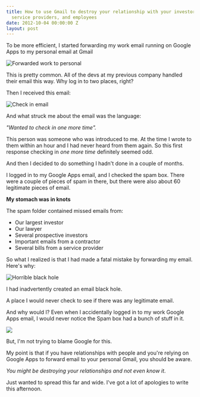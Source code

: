 ```yaml
---
title: How to use Gmail to destroy your relationship with your investors, customers,
  service providers, and employees
date: 2012-10-04 00:00:00 Z
layout: post
---
```


To be more efficient, I started forwarding my work email running on Google Apps to my personal email at Gmail

![Forwarded work to personal](http://dl.dropbox.com/u/2454/Slingshot/Pictures/Work-to-personal-gmail.png)

This is pretty common. All of the devs at my previous company handled their email this way. Why log in to two places, right?

Then I received this email:

![Check in email](http://dl.dropbox.com/u/2454/Slingshot/Pictures/Missed-Email.png)

And what struck me about the email was the language:

*"Wanted to check in one more time".*

This person was someone who was introduced to me. At the time I wrote to them within an hour and I had never heard from them again. So this first response checking in *one more time* definitely seemed odd.

And then I decided to do something I hadn't done in a couple of months. 

I logged in to my Google Apps email, and I checked the spam box. There were a couple of pieces of spam in there, but there were also about 60 legitimate pieces of email.

**My stomach was in knots**

The spam folder contained missed emails from:

* Our largest investor
* Our lawyer
* Several prospective investors
* Important emails from a contractor
* Several bills from a service provider


So what I realized is that I had made a fatal mistake by forwarding my email. Here's why:

![Horrible black hole](http://dl.dropbox.com/u/2454/Slingshot/Pictures/Black-Hole.png)

I had inadvertently created an email black hole.

A place I would never check to see if there was any legitimate email.

And why would I? Even when I accidentally logged in to my work Google Apps email, I would never notice the Spam box had a bunch of stuff in it.

![](http://dl.dropbox.com/u/2454/Slingshot/Pictures/Default-folders-1.png)

But, I'm not trying to blame Google for this. 

My point is that if you have relationships with people and you're relying on Google Apps to forward email to your personal Gmail, you should be aware.

*You might be destroying your relationships and not even know it*.

Just wanted to spread this far and wide. I've got a lot of apologies to write this afternoon.
